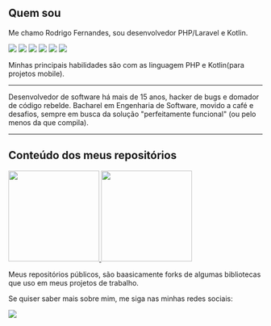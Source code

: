 
## Quem sou

Me chamo Rodrigo Fernandes, sou desenvolvedor PHP/Laravel e Kotlin.

<div>
  <img src="https://img.shields.io/badge/PHP-7a86b8?style=for-the-badge&logo=php&logoColor=white" />
  <img src="https://img.shields.io/badge/Laravel-f9322c?&style=for-the-badge&logo=laravel&logoColor=white" />
  <img src="https://img.shields.io/badge/JS-efd81d?style=for-the-badge&logo=javascript&logoColor=white" />
  <img src="https://img.shields.io/badge/React-3b5182?style=for-the-badge&logo=react&logoColor=white" />
  <img src="https://img.shields.io/badge/Kotlin-7f52ff?style=for-the-badge&logo=kotlin&logoColor=white" />
  <img src="https://img.shields.io/badge/Android-7fb149?style=for-the-badge&logo=android&logoColor=white" />
</div>

Minhas principais habilidades são com as linguagem PHP e Kotlin(para projetos mobile).

<hr width="100%" src="https://user-images.githubusercontent.com/8989346/136876224-bac0a91f-63a8-45ea-b5fc-6618bddf2335.gif" />

Desenvolvedor de software há mais de 15 anos, hacker de bugs e domador de código rebelde. Bacharel em Engenharia de Software, movido a café e desafios, sempre em busca da solução "perfeitamente funcional" (ou pelo menos da que compila).

<hr width="100%" src="https://user-images.githubusercontent.com/8989346/136876224-bac0a91f-63a8-45ea-b5fc-6618bddf2335.gif" />

## Conteúdo dos meus repositórios

<div>
  <a href="https://github.com/rodrigofs">
    <img height="180em" src="https://github-readme-stats.vercel.app/api/top-langs/?username=rodrigofs&layout=compact&theme=radical" />
    <img height="180em" src="https://github-readme-stats.vercel.app/api?username=rodrigofs&show_icons=true&theme=radical" />
  </a>
</div>

Meus repositórios públicos, são baasicamente forks de algumas bibliotecas que uso em meus projetos de trabalho.

Se quiser saber mais sobre mim, me siga nas minhas redes sociais:

<a href="https://www.linkedin.com/in/rodrigo-f-s/"> <img src="https://img.shields.io/badge/LinkedIn-0077B5?style=for-the-badge&logo=linkedin&logoColor=white" /></a>
